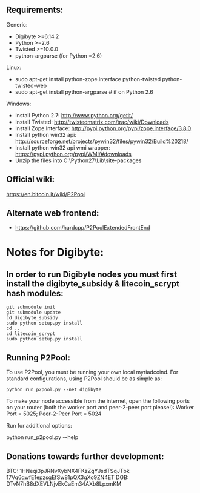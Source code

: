 Requirements:
-------------------------
Generic:
* Digibyte >=6.14.2
* Python >=2.6
* Twisted >=10.0.0
* python-argparse (for Python =2.6)

Linux:
* sudo apt-get install python-zope.interface python-twisted python-twisted-web
* sudo apt-get install python-argparse # if on Python 2.6

Windows:
* Install Python 2.7: http://www.python.org/getit/
* Install Twisted: http://twistedmatrix.com/trac/wiki/Downloads
* Install Zope.Interface: http://pypi.python.org/pypi/zope.interface/3.8.0
* Install python win32 api: http://sourceforge.net/projects/pywin32/files/pywin32/Build%20218/
* Install python win32 api wmi wrapper: https://pypi.python.org/pypi/WMI/#downloads
* Unzip the files into C:\Python27\Lib\site-packages

Official wiki:
-------------------------
https://en.bitcoin.it/wiki/P2Pool

Alternate web frontend:
-------------------------
* https://github.com/hardcpp/P2PoolExtendedFrontEnd

Notes for Digibyte:
=========================
In order to run Digibyte nodes you must first install the digibyte_subsidy & litecoin_scrypt hash modules:
-------------------------
    git submodule init
    git submodule update
    cd digibyte_subsidy
    sudo python setup.py install
    cd ..
    cd litecoin_scrypt
    sudo python setup.py install

Running P2Pool:
-------------------------
To use P2Pool, you must be running your own local myriadcoind. For standard configurations, using P2Pool should be as simple as:

    python run_p2pool.py --net digibyte

To make your node accessible from the internet, open the following ports on your router (both the worker port and peer-2-peer port please!): Worker Port = 5025; Peer-2-Peer Port = 5024

Run for additional options:

python run_p2pool.py --help

Donations towards further development:
-------------------------
BTC: 1HNeqi3pJRNvXybNX4FKzZgYJsdTSqJTbk 17Vq6qwfE1epzsgEfSw81pQX3gXo9ZN4ET
DGB: DTvN7hB8dXEVLNjvEkCaEm34AXb8LpxmKM
